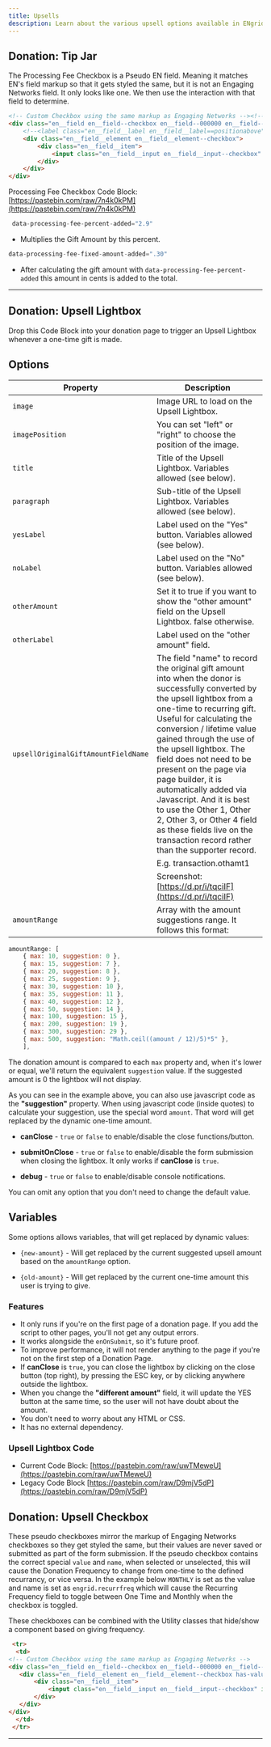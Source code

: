 ```yaml
---
title: Upsells
description: Learn about the various upsell options available in ENgrid.
---
```


## Donation: Tip Jar

The Processing Fee Checkbox is a Pseudo EN field. Meaning it matches EN's field markup so that it gets styled the same, but it is not an Engaging Networks field. It only looks like one. We then use the interaction with that field to determine.


```html
<!-- Custom Checkbox using the same markup as Engaging Networks --><!-- The value of the checbox is usd as a % to calculate the processing fee -->
<div class="en__field en__field--checkbox en__field--000000 en__field--processing_fees pseudo-en-field">
	<!--<label class="en__field__label en__field__label==positionabove">Processing Fees</label>-->
	<div class="en__field__element en__field__element--checkbox">
		<div class="en__field__item">
			<input class="en__field__input en__field__input--checkbox" data-processing-fee-fixed-amount-added=".30" data-processing-fee-percent-added="2.9" id="en__field_supporter_processing_fees" name="supporter.processing_fees" type="checkbox" value="Y"><label class="en__field__label en__field__label--item" for="en__field_supporter_processing_fees">I'd like to cover all transaction fees so that 100% of my donation goes to the Rainforest Action Network!</label>
		</div>
	</div>
</div>

```

Processing Fee Checkbox Code Block: [https://pastebin.com/raw/7n4k0kPM](https://pastebin.com/raw/7n4k0kPM)

```javascript
 data-processing-fee-percent-added="2.9"
 ```
* Multiplies the Gift Amount by this percent.

```javascript
data-processing-fee-fixed-amount-added=".30"
```
* After calculating the gift amount with `data-processing-fee-percent-added` this amount in cents is added to the total.

---

## Donation: Upsell Lightbox

Drop this Code Block into your donation page to trigger an Upsell Lightbox whenever a one-time gift is made.

## Options
| Property        | Description                                                                   |
| --------------- | ----------------------------------------------------------------------------- |
| `image`         | Image URL to load on the Upsell Lightbox.                                     |
| `imagePosition` | You can set "left" or "right" to choose the position of the image.             |
| `title`         | Title of the Upsell Lightbox. Variables allowed (see below).                  |
| `paragraph`     | Sub-title of the Upsell Lightbox. Variables allowed (see below).              |
| `yesLabel`      | Label used on the "Yes" button. Variables allowed (see below).                |
| `noLabel`       | Label used on the "No" button. Variables allowed (see below).                 |
| `otherAmount`   | Set it to true if you want to show the "other amount" field on the Upsell Lightbox. false otherwise. |
| `otherLabel`    | Label used on the "other amount" field.                                       |
| `upsellOriginalGiftAmountFieldName`     | The field "name" to record the original gift amount into when the donor is successfully converted by the upsell lightbox from a one-time to recurring gift. Useful for calculating the conversion / lifetime value gained through the use of the upsell lightbox. The field does not need to be present on the page via page builder, it is automatically added via Javascript. And it is best to use the Other 1, Other 2, Other 3, or Other 4 field as these fields live on the transaction record rather than the supporter record. 
|    | E.g. transaction.othamt1  |
|   | Screenshot: [https://d.pr/i/tqciIF](https://d.pr/i/tqciIF) |
| `amountRange`      | Array with the amount suggestions range. It follows this format:     | 
```javascript
amountRange: [
    { max: 10, suggestion: 0 },
    { max: 15, suggestion: 7 },
    { max: 20, suggestion: 8 },
    { max: 25, suggestion: 9 },
    { max: 30, suggestion: 10 },
    { max: 35, suggestion: 11 },
    { max: 40, suggestion: 12 },
    { max: 50, suggestion: 14 },
    { max: 100, suggestion: 15 },
    { max: 200, suggestion: 19 },
    { max: 300, suggestion: 29 },
    { max: 500, suggestion: "Math.ceil((amount / 12)/5)*5" },
    ],
```

The donation amount is compared to each `max` property and, when it's lower or equal, we'll return the equivalent `suggestion` value. If the suggested amount is 0 the lightbox will not display.

As you can see in the example above, you can also use javascript code as the **"suggestion"** property. When using javascript code (inside quotes) to calculate your suggestion, use the special word `amount`. That word will get replaced by the dynamic one-time amount.

* **canClose** - `true` or `false` to enable/disable the close functions/button.

* **submitOnClose** - `true` or `false` to enable/disable the form submission when closing the lightbox. It only works if **canClose** is `true`.

* **debug** - `true` or `false` to enable/disable console notifications.

You can omit any option that you don't need to change the default value.

## Variables

Some options allows variables, that will get replaced by dynamic values:

* `{new-amount}` - Will get replaced by the current suggested upsell amount based on the `amountRange` option.

* `{old-amount}` - Will get replaced by the current one-time amount this user is trying to give.


### Features

* It only runs if you're on the first page of a donation page. If you add the script to other pages, you'll not get any output errors.
* It works alongside the `enOnSubmit`, so it's future proof.
* To improve performance, it will not render anything to the page if you're not on the first step of a Donation Page.
* If **canClose** is `true`, you can close the lightbox by clicking on the close button (top right), by pressing the ESC key, or by clicking anywhere outside the lightbox.
* When you change the **"different amount"** field, it will update the YES button at the same time, so the user will not have doubt about the amount.
* You don't need to worry about any HTML or CSS.
* It has no external dependency.


### Upsell Lightbox Code


* Current Code Block: [https://pastebin.com/raw/uwTMeweU](https://pastebin.com/raw/uwTMeweU)
* Legacy Code Block [https://pastebin.com/raw/D9mjV5dP](https://pastebin.com/raw/D9mjV5dP)

## Donation: Upsell Checkbox

These pseudo checkboxes mirror the markup of Engaging Networks checkboxes so they get styled the same, but their values are never saved or submitted as part of the form submission. If the pseudo checkbox contains the correct special `value` and `name`, when selected or unselected, this will cause the Donation Frequency to change from one-time to the defined recurrancy, or vice versa. In the example below `MONTHLY` is set as the value and name is set as `engrid.recurrfreq` which will cause the Recurring Frequency field to toggle between One Time and Monthly when the checkbox is toggled.

These checkboxes can be combined with the Utility classes that hide/show a component based on giving frequency.


 ```html
  <tr>
   <td>
<!-- Custom Checkbox using the same markup as Engaging Networks -->
<div class="en__field en__field--checkbox en__field--000000 en__field--make_monthy pseudo-en-field has-value">
    <div class="en__field__element en__field__element--checkbox has-value">
        <div class="en__field__item">
            <input class="en__field__input en__field__input--checkbox" id="en__field_supporter_make_monthly" name="engrid.recurrfreq" type="checkbox" value="MONTHLY"> <label class="en__field__label en__field__label--item" for="en__field_supporter_make_monthly">Make this a MONTHLY recurring gift!</label>
        </div>
    </div>
</div>
   </td>
  </tr>
```

---
